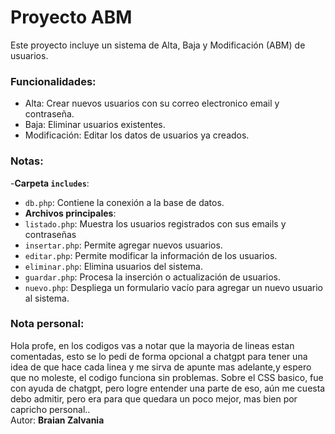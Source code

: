 # Proyecto ABM

Este proyecto incluye un sistema de Alta, Baja y Modificación (ABM) de usuarios.

### Funcionalidades:
- Alta: Crear nuevos usuarios con su correo electronico email y contraseña.
- Baja: Eliminar usuarios existentes.
- Modificación: Editar los datos de usuarios ya creados.

### Notas:
  -**Carpeta `includes`**:
  - `db.php`: Contiene la conexión a la base de datos.
  - **Archivos principales**: 
  - `listado.php`: Muestra los usuarios registrados con sus emails y contraseñas
  - `insertar.php`: Permite agregar nuevos usuarios.
  - `editar.php`: Permite modificar la información de los usuarios.
  - `eliminar.php`: Elimina usuarios del sistema.
  - `guardar.php`: Procesa la inserción o actualización de usuarios.
  - `nuevo.php`:   Despliega un formulario vacío para agregar un nuevo usuario al sistema.
### Nota personal: 
Hola profe, en los codigos vas a notar que la mayoria de lineas estan comentadas, esto se lo pedi de forma opcional a chatgpt
para tener una idea de que hace cada linea y me sirva de apunte mas adelante,y espero que no moleste, el codigo funciona sin problemas.
Sobre el CSS basico, fue con ayuda de chatgpt, pero logre entender una parte de eso, aún me cuesta debo admitir, pero
era para que quedara un poco mejor, mas bien por capricho personal..  
Autor: **Braian Zalvania**

